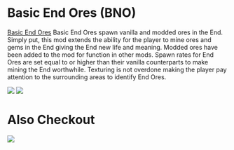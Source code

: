 

# Basic End Ores (BNO)
[Basic End Ores](https://www.curseforge.com/minecraft/mc-mods/basic-end-ores) Basic End Ores spawn vanilla and modded ores in the End.  Simply put, this mod extends the ability for the player to mine ores and gems in the End giving the End new life and meaning.  Modded ores have been added to the mod for function in other mods.  Spawn rates for End Ores are set equal to or higher than their vanilla counterparts to make mining the End worthwhile.  Texturing is not overdone making the player pay attention to the surrounding areas to identify End Ores.   

[![](http://cf.way2muchnoise.eu/full_536269_downloads.svg)](https://www.curseforge.com/minecraft/mc-mods/basic-end-ores) 
[![](https://cf.way2muchnoise.eu/versions/536269.svg)](https://www.curseforge.com/minecraft/mc-mods/basic-end-ores)

# Also Checkout
[![](https://cf.way2muchnoise.eu/title/289647.svg)](https://www.curseforge.com/minecraft/mc-mods/basic-nether-ores)